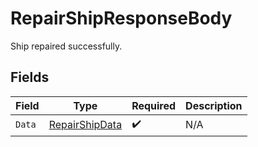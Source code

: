 # RepairShipResponseBody

Ship repaired successfully.


## Fields

| Field                                                     | Type                                                      | Required                                                  | Description                                               |
| --------------------------------------------------------- | --------------------------------------------------------- | --------------------------------------------------------- | --------------------------------------------------------- |
| `Data`                                                    | [RepairShipData](../../Models/Requests/RepairShipData.md) | :heavy_check_mark:                                        | N/A                                                       |